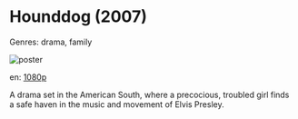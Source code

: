 # Hounddog (2007)

Genres: drama, family

![poster](http://image.tmdb.org/t/p/w500/dvLVtIRKfKOjWCmng0ixl3EtJ2J.jpg)

en:
  [1080p](magnet:?xt=urn:btih:2EA2D7323743D658ACF81B2E801D5E2B3F0C8315&tr=udp://glotorrents.pw:6969/announce&tr=udp://tracker.opentrackr.org:1337/announce&tr=udp://torrent.gresille.org:80/announce&tr=udp://tracker.openbittorrent.com:80&tr=udp://tracker.coppersurfer.tk:6969&tr=udp://tracker.leechers-paradise.org:6969&tr=udp://p4p.arenabg.ch:1337&tr=udp://tracker.internetwarriors.net:1337)
  


A drama set in the American South, where a precocious, troubled girl finds a safe haven in the music and movement of Elvis Presley.